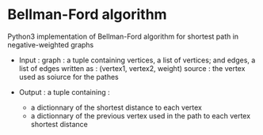 # Bellman-Ford algorithm
Python3 implementation of Bellman-Ford algorithm for shortest path in negative-weighted graphs

* Input : 
  graph : a tuple containing vertices, a list of vertices; and edges, a list of edges written as : (vertex1, vertex2, weight)
  source : the vertex used as soiurce for the pathes
  
* Output : 
  a tuple containing : 
    - a dictionnary of the shortest distance to each vertex
    - a dictionnary of the previous vertex used in the path to each vertex shortest distance
